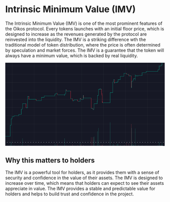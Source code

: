 # Intrinsic Minimum Value (IMV)

The Intrinsic Minimum Value (IMV) is one of the most prominent features of the Oikos protocol. Every tokens launches with an initial floor price, which is designed to increase as the revenues generated by the protocol are reinvested into the liquidity. The IMV is a striking difference wth the traditional model of token distribution, where the price is often determined by speculation and market forces. The IMV is a guarantee that the token will always have a minimum value, which is backed by real liquidity. 

![Intrinsic Minimum Value Concept](../public/assets/img/imv.png)

## Why this matters to holders

The IMV is a powerful tool for holders, as it provides them with a sense of security and confidence in the value of their assets. The IMV is designed to increase over time, which means that holders can expect to see their assets appreciate in value. The IMV provides a stable and predictable value for holders and helps to build trust and confidence in the project.

